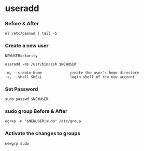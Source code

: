 # useradd

### Before & After
```
nl /etc/passwd | tail -5
```

### Create a new user
```
NEWUSER=ckurity

useradd -ms /usr/bin/zsh $NEWUSER

-m, --create-home             create the user's home directory
-s, --shell SHELL             login shell of the new account
```

### Set Password
```
sudo passwd $NEWUSER
```


### sudo group Before & After
```
egrep -n "$NEWUSER|sudo" /etc/group
```

### Activate the changes to groups
```
newgrp sudo
```

### 
```

```

### 
```

```